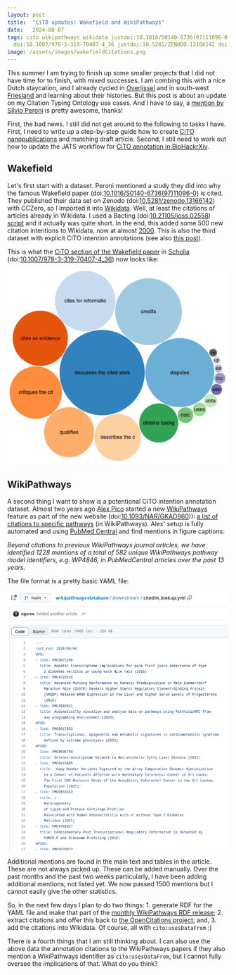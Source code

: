 ```yaml
---
layout: post
title:  "CiTO updates: Wakefield and WikiPathways"
date:   2024-08-07
tags: cito wikipathways wikidata justdoi:10.1016/S0140-6736(97)11096-0 doi:10.21105/JOSS.02558
  doi:10.1007/978-3-319-70407-4_36 justdoi:10.5281/ZENODO.13166142 doi:10.1093/NAR/GKAD960
image: /assets/images/wakefieldCitations.png
---
```


This summer I am trying to finish up some smaller projects that I did not have time for to finish, with
mixed successes. I am combing this with a nice Dutch staycation, and I already cycled in
[Overijssel](https://en.wikipedia.org/wiki/Overijssel) and in south-west [Friesland](https://en.wikipedia.org/wiki/Friesland)
and learning about their histories.
But this post is about an update on my Citation Typing Ontology use cases. And I have to say,
a [mention by Silvio Peroni](https://www.youtube.com/watch?v=1kD7jkyDr3s) is pretty awesome, thanks!

First, the bad news. I still did not get around to the following to tasks I have. First, I need to write up a
step-by-step guide how to create [CiTO nanopublications](https://chem-bla-ics.linkedchemistry.info/2024/04/02/open-science-retreat-2.html)
and matching draft article. Second, I still need to work out how to update the JATS workflow for
[CiTO annotation in BioHackrXiv](https://chem-bla-ics.linkedchemistry.info/2021/11/15/biohackathon-europe-2021-1-cito.html).

## Wakefield

Let's first start with a dataset. Peroni mentioned a study they did into why the famous Wakefield paper
(doi:[10.1016/S0140-6736(97)11096-0](https://doi.org/10.1016/S0140-6736(97)11096-0)) is cited. They published
their data set on Zenodo (doi:[10.5281/zenodo.13166142](https://doi.org/10.5281/zenodo.13166142)) with CCZero,
so I imported it into [Wikidata](https://wikidata.org/). Well, at least the citations
of articles already in Wikidata. I used a Bacting (doi:[10.21105/joss.02558](https://doi.org/10.21105/joss.02558))
[script](https://gist.github.com/egonw/379c72a49517716712b70bdee0d845ce) and it actually was quite short.
In the end, this added some 500 new citation intentions to Wikidata, now at almost [2000](https://scholia.toolforge.org/cito/).
This is also the third dataset with explicit CiTO intention annotations (see also
[this post](https://chem-bla-ics.linkedchemistry.info/2023/04/02/cito-updates-4-annotations-in-datasets.html)).

This is what the [CiTO section of the Wakefield paper](https://scholia.toolforge.org/work/Q28264479#cito-incoming)
in [Scholia](https://scholia.toolforge.org/) (doi:[10.1007/978-3-319-70407-4_36](https://doi.org/10.1007/978-3-319-70407-4_36))
now looks like:

![](/assets/images/wakefieldCitations.png)

## WikiPathways

A second thing I want to show is a potentional CiTO intention annotation dataset. Almost two years ago
[Alex Pico](https://qoto.org/@xanderpico) started a new [WikiPathways](https://wikipathways.org/)
feature as part of the new website (doi:[10.1093/NAR/GKAD960](https://doi.org/10.1093/NAR/GKAD960))):
[a list of citations to specific pathways](https://github.com/wikipathways/wikipathways-database/commit/97f7df0057d312f0c332a9ff290c11684bf252d5)
(in WikiPathways). Alex' setup is fully automated and using [PubMed Central](https://www.ncbi.nlm.nih.gov/pmc/)
and find mentions in figure captions:

*Beyond citations to previous WikiPathways journal articles, we have identified 1228 mentions of a total of 582
unique WikiPathways pathway model identifiers, e.g. WP4846, in PubMedCentral articles over the past 13 years.*

The file format is a pretty basic YAML file:

![](/assets/images/citedin_yaml.png)

Additional mentions are found in the main text and tables in the article. These are not always picked up.
These can be added manually. Over the past months and the past two weeks particularly, I have been adding
additional mentions, not listed yet. We now passed 1500 mentions but I cannot easily give the other
statistics.

So, in the next few days I plan to do two things: 1. generate RDF for the YAML file and make that part of the
[monthly WikiPathways RDF release](https://data.wikipathways.org/current/rdf/); 2. extract citations and
offer this back to [the OpenCitations project](https://opencitations.net/); and, 3. add the citations
into Wikidata. Of course, all with `cito:usesDataFrom` :)

There is a fourth things that I am still thinking about. I can also use the above data the annotation
citations to the WikiPathways papers if they also mention a WikiPathways identifier as `cito:usesDataFrom`,
but I cannot fully oversee the implications of that. What do you think?
